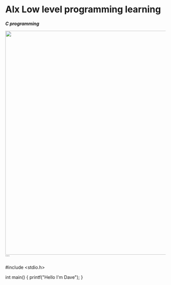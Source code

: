 # Alx Low level programming learning

***C programming***

<img align=center width=700 src="https://gyanchautari.com/wp-content/uploads/2021/07/Intruduction-and-Feature-of-C-Programming.png"/>
```

#include <stdio.h>

int main()
{
    printf("Hello I'm Dave");
}
```
